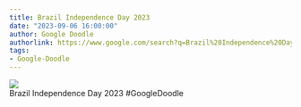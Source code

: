 ```yaml
---
title: Brazil Independence Day 2023
date: "2023-09-06 16:00:00"
author: Google Doodle
authorlink: https://www.google.com/search?q=Brazil%20Independence%20Day%202023
tags:
- Google-Doodle
---
```

<img src="https://www.google.com/logos/doodles/2023/brazil-independence-day-2023-6753651837110081-l.png" referrerpolicy="no-referrer"><br>Brazil Independence Day 2023 #GoogleDoodle